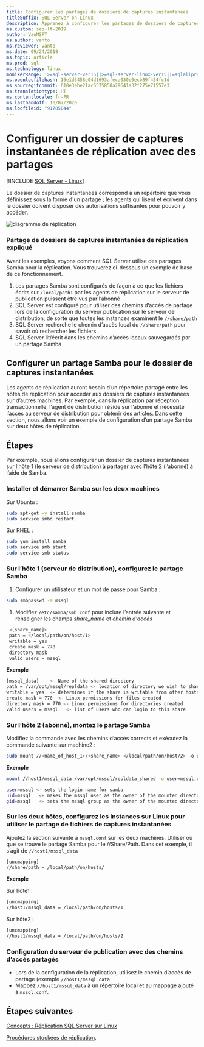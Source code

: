 ```yaml
---
title: Configurer les partages de dossiers de captures instantanées
titleSuffix: SQL Server on Linux
description: Apprenez à configurer les partages de dossiers de captures instantanées (réplication SQL Server sur Linux).
ms.custom: seo-lt-2019
author: VanMSFT
ms.author: vanto
ms.reviewer: vanto
ms.date: 09/24/2018
ms.topic: article
ms.prod: sql
ms.technology: linux
monikerRange: '>=sql-server-ver15||>=sql-server-linux-ver15||=sqlallproducts-allversions'
ms.openlocfilehash: 16e1d3458e04d1693afeca030e0ecb89f434fc1d
ms.sourcegitcommit: 610e3ebe21ac6575850a29641a32f275e71557e3
ms.translationtype: HT
ms.contentlocale: fr-FR
ms.lasthandoff: 10/07/2020
ms.locfileid: "91785044"
---
```

# <a name="configure-replication-snapshot-folder-with-shares"></a>Configurer un dossier de captures instantanées de réplication avec des partages

[!INCLUDE [SQL Server - Linux](../includes/applies-to-version/sql-linux.md)]

Le dossier de captures instantanées correspond à un répertoire que vous définissez sous la forme d'un partage ; les agents qui lisent et écrivent dans le dossier doivent disposer des autorisations suffisantes pour pouvoir y accéder.

![diagramme de réplication][1]

### <a name="replication-snapshot-folder-share-explained"></a>Partage de dossiers de captures instantanées de réplication expliqué

Avant les exemples, voyons comment SQL Server utilise des partages Samba pour la réplication. Vous trouverez ci-dessous un exemple de base de ce fonctionnement.

1. Les partages Samba sont configurés de façon à ce que les fichiers écrits sur `/local/path1` par les agents de réplication sur le serveur de publication puissent être vus par l’abonné
2. SQL Server est configuré pour utiliser des chemins d’accès de partage lors de la configuration du serveur publication sur le serveur de distribution, de sorte que toutes les instances examinent le `//share/path`
3. SQL Server recherche le chemin d’accès local du `//share/path` pour savoir où rechercher les fichiers
4. SQL Server lit/écrit dans les chemins d’accès locaux sauvegardés par un partage Samba


## <a name="configure-a-samba-share-for-the-snapshot-folder"></a>Configurer un partage Samba pour le dossier de captures instantanées 

Les agents de réplication auront besoin d’un répertoire partagé entre les hôtes de réplication pour accéder aux dossiers de captures instantanées sur d’autres machines. Par exemple, dans la réplication par réception transactionnelle, l’agent de distribution réside sur l’abonné et nécessite l’accès au serveur de distribution pour obtenir des articles. Dans cette section, nous allons voir un exemple de configuration d’un partage Samba sur deux hôtes de réplication.


## <a name="steps"></a>Étapes

Par exemple, nous allons configurer un dossier de captures instantanées sur l’hôte 1 (le serveur de distribution) à partager avec l’hôte 2 (l’abonné) à l’aide de Samba. 

### <a name="install-and-start-samba-on-both-machines"></a>Installer et démarrer Samba sur les deux machines 

Sur Ubuntu :

```bash
sudo apt-get -y install samba
sudo service smbd restart
```

Sur RHEL :

```bash
sudo yum install samba
sudo service smb start
sudo service smb status
```

### <a name="on-host-1-distributor-set-up-the-samba-share"></a>Sur l’hôte 1 (serveur de distribution), configurez le partage Samba 

1. Configurer un utilisateur et un mot de passe pour Samba :

  ```bash
  sudo smbpasswd -a mssql 
  ```

1. Modifiez `/etc/samba/smb.conf` pour inclure l’entrée suivante et renseigner les champs *share_name* et *chemin d'accès*
 ```bash
  <[share_name]>
  path = </local/path/on/host/1>
  writable = yes
  create mask = 770
  directory mask 
  valid users = mssql 
  ```

  **Exemple**

  ```bash
  [mssql_data]    <- Name of the shared directory
  path = /var/opt/mssql/repldata <- location of directory we wish to share
  writable = yes  <- determines if the share is writable from other hosts
  create mask = 770  <- Linux permissions for files created 
  directory mask = 770 <- Linux permissions for directories created
  valid users = mssql   <- list of users who can login to this share
  ```

### <a name="on-host-2-subscriber--mount-the-samba-share"></a>Sur l’hôte 2 (abonné), montez le partage Samba

Modifiez la commande avec les chemins d’accès corrects et exécutez la commande suivante sur machine2 :

  ```bash
  sudo mount //<name_of_host_1>/<share_name> </local/path/on/host/2> -o user=mssql,uid=mssql,gid=mssql
  ```

  **Exemple**

  ```bash
  mount //host1/mssql_data /var/opt/mssql/repldata_shared -o user=mssql,uid=mssql,gid=mssql

  user=mssql <- sets the login name for samba
  uid=mssql   <- makes the mssql user as the owner of the mounted directory
  gid=mssql   <- sets the mssql group as the owner of the mounted directory
  ```

### <a name="on-both-hosts--configure-sql-server-on-linux-instances-to-use-snapshot-share"></a>Sur les deux hôtes, configurez les instances sur Linux pour utiliser le partage de fichiers de captures instantanées

Ajoutez la section suivante à `mssql.conf` sur les deux machines. Utiliser où que se trouve le partage Samba pour le //Share/Path. Dans cet exemple, il s’agit de `//host1/mssql_data`

  ```bash
  [uncmapping]
  //share/path = /local/path/on/hosts/
  ```

  **Exemple**

  Sur hôte1 :

  ```bash
  [uncmapping]
  //host1/mssql_data = /local/path/on/hosts/1
  ```

  Sur hôte2 :
  
  ```bash
  [uncmapping]
  //host1/mssql_data = /local/path/on/hosts/2
  ```

### <a name="configuring-publisher-with-shared-paths"></a>Configuration du serveur de publication avec des chemins d’accès partagés

* Lors de la configuration de la réplication, utilisez le chemin d’accès de partage (exemple `//host1/mssql_data`
* Mappez `//host1/mssql_data` à un répertoire local et au mappage ajouté à `mssql.conf`.

## <a name="next-steps"></a>Étapes suivantes

[Concepts : Réplication SQL Server sur Linux](sql-server-linux-replication.md)

[Procédures stockées de réplication](../relational-databases/system-stored-procedures/replication-stored-procedures-transact-sql.md).

[1]: ./media/sql-server-linux-replication-snapshot-shares/image1.png

